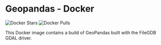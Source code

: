 # Geopandas - Docker
![Docker Stars](https://img.shields.io/docker/stars/andygarfield/geopandas.svg)
![Docker Pulls](https://img.shields.io/docker/pulls/andygarfield/geopandas.svg)

This Docker image contains a build of GeoPandas built with the FileGDB GDAL driver.
